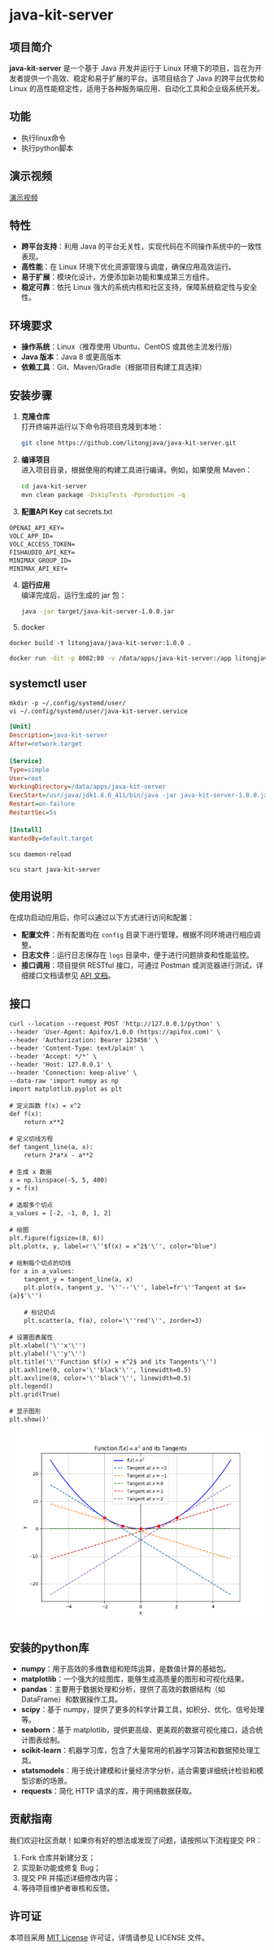 # java-kit-server

## 项目简介

**java-kit-server** 是一个基于 Java 开发并运行于 Linux 环境下的项目，旨在为开发者提供一个高效、稳定和易于扩展的平台。该项目结合了 Java 的跨平台优势和 Linux 的高性能稳定性，适用于各种服务端应用、自动化工具和企业级系统开发。

## 功能
- 执行linux命令
- 执行python脚本

## 演示视频

[演示视频](https://www.bilibili.com/video/BV1SqXNYqEi1/)

## 特性

- **跨平台支持**：利用 Java 的平台无关性，实现代码在不同操作系统中的一致性表现。
- **高性能**：在 Linux 环境下优化资源管理与调度，确保应用高效运行。
- **易于扩展**：模块化设计，方便添加新功能和集成第三方组件。
- **稳定可靠**：依托 Linux 强大的系统内核和社区支持，保障系统稳定性与安全性。

## 环境要求

- **操作系统**：Linux（推荐使用 Ubuntu、CentOS 或其他主流发行版）
- **Java 版本**：Java 8 或更高版本
- **依赖工具**：Git、Maven/Gradle（根据项目构建工具选择）

## 安装步骤

1. **克隆仓库**  
   打开终端并运行以下命令将项目克隆到本地：
   ```bash
   git clone https://github.com/litongjava/java-kit-server.git
   ```
2. **编译项目**  
   进入项目目录，根据使用的构建工具进行编译。例如，如果使用 Maven：
   ```bash
   cd java-kit-server
   mvn clean package -DskipTests -Pproduction -q
   ```
3. **配置API Key**
cat secrets.txt
```
OPENAI_API_KEY=
VOLC_APP_ID=
VOLC_ACCESS_TOKEN=
FISHAUDIO_API_KEY=
MINIMAX_GROUP_ID=
MINIMAX_API_KEY=
```

4. **运行应用**  
   编译完成后，运行生成的 jar 包：
   ```bash
   java -jar target/java-kit-server-1.0.0.jar
   ```
5. docker

```
docker build -t litongjava/java-kit-server:1.0.0 .
```

```sh
docker run -dit -p 8082:80 -v /data/apps/java-kit-server:/app litongjava/java-kit-server:1.0.0
```

## systemctl user
```shell
mkdir -p ~/.config/systemd/user/
vi ~/.config/systemd/user/java-kit-server.service
```

```ini
[Unit]
Description=java-kit-server
After=network.target

[Service]
Type=simple
User=root
WorkingDirectory=/data/apps/java-kit-server
ExecStart=/usr/java/jdk1.8.0_411/bin/java -jar java-kit-server-1.0.0.jar
Restart=on-failure
RestartSec=5s

[Install]
WantedBy=default.target
```

```shell
scu daemon-reload
```

```shell
scu start java-kit-server
```
## 使用说明

在成功启动应用后，你可以通过以下方式进行访问和配置：

- **配置文件**：所有配置均在 `config` 目录下进行管理，根据不同环境进行相应调整。
- **日志文件**：运行日志保存在 `logs` 目录中，便于进行问题排查和性能监控。
- **接口调用**：项目提供 RESTful 接口，可通过 Postman 或浏览器进行测试，详细接口文档请参见 [API 文档](docs/API.md)。
## 接口
```curl
curl --location --request POST 'http://127.0.0.1/python' \
--header 'User-Agent: Apifox/1.0.0 (https://apifox.com)' \
--header 'Authorization: Bearer 123456' \
--header 'Content-Type: text/plain' \
--header 'Accept: */*' \
--header 'Host: 127.0.0.1' \
--header 'Connection: keep-alive' \
--data-raw 'import numpy as np
import matplotlib.pyplot as plt

# 定义函数 f(x) = x^2
def f(x):
    return x**2

# 定义切线方程
def tangent_line(a, x):
    return 2*a*x - a**2

# 生成 x 数据
x = np.linspace(-5, 5, 400)
y = f(x)

# 选取多个切点
a_values = [-2, -1, 0, 1, 2]

# 绘图
plt.figure(figsize=(8, 6))
plt.plot(x, y, label=r'\''$f(x) = x^2$'\'', color="blue")

# 绘制每个切点的切线
for a in a_values:
    tangent_y = tangent_line(a, x)
    plt.plot(x, tangent_y, '\''--'\'', label=fr'\''Tangent at $x={a}$'\'')

    # 标记切点
    plt.scatter(a, f(a), color='\''red'\'', zorder=3)

# 设置图表属性
plt.xlabel('\''x'\'')
plt.ylabel('\''y'\'')
plt.title('\''Function $f(x) = x^2$ and its Tangents'\'')
plt.axhline(0, color='\''black'\'', linewidth=0.5)
plt.axvline(0, color='\''black'\'', linewidth=0.5)
plt.legend()
plt.grid(True)

# 显示图形
plt.show()'
```
![显示效果](readme_files/image.png)

## 安装的python库
- **numpy**：用于高效的多维数组和矩阵运算，是数值计算的基础包。  
- **matplotlib**：一个强大的绘图库，能够生成高质量的图形和可视化结果。  
- **pandas**：主要用于数据处理和分析，提供了高效的数据结构（如 DataFrame）和数据操作工具。  
- **scipy**：基于 numpy，提供了更多的科学计算工具，如积分、优化、信号处理等。  
- **seaborn**：基于 matplotlib，提供更高级、更美观的数据可视化接口，适合统计图表绘制。  
- **scikit-learn**：机器学习库，包含了大量常用的机器学习算法和数据预处理工具。  
- **statsmodels**：用于统计建模和计量经济学分析，适合需要详细统计检验和模型诊断的场景。  
- **requests**：简化 HTTP 请求的库，用于网络数据获取。  
## 贡献指南

我们欢迎社区贡献！如果你有好的想法或发现了问题，请按照以下流程提交 PR：

1. Fork 仓库并新建分支；
2. 实现新功能或修复 Bug；
3. 提交 PR 并描述详细修改内容；
4. 等待项目维护者审核和反馈。

## 许可证

本项目采用 [MIT License](LICENSE) 许可证，详情请参见 LICENSE 文件。